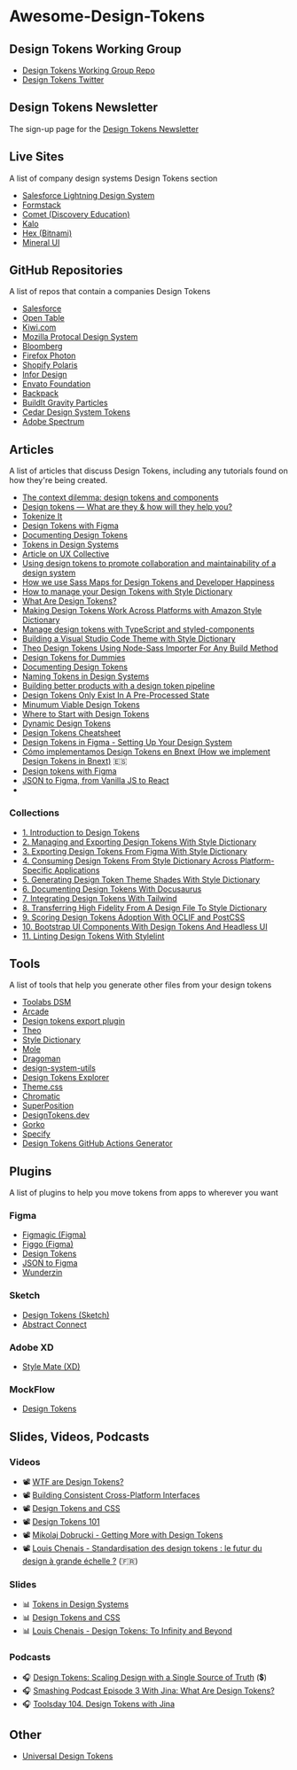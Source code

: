 # Awesome-Design-Tokens

## Design Tokens Working Group

- [Design Tokens Working Group Repo](https://github.com/design-tokens/working-group)
- [Design Tokens Twitter](https://www.twitter.com/DesignTokens)

## Design Tokens Newsletter

The sign-up page for the [Design Tokens Newsletter](https://designtokens.curated.co)

## Live Sites

A list of company design systems Design Tokens section

- [Salesforce Lightning Design System](https://www.lightningdesignsystem.com/design-tokens/)
- [Formstack](https://www.formstack.com/brand/design-system/variables-colors)
- [Comet (Discovery Education)](https://comet.discoveryeducation.com/visual-language/tokens.html)
- [Kalo](https://kalo.design/foundations/design-tokens/)
- [Hex (Bitnami)](https://design.bitnami.com/category/Design-Tokens/)
- [Mineral UI](https://mineral-ui.netlify.com/tokens)

## GitHub Repositories

A list of repos that contain a companies Design Tokens

- [Salesforce](https://github.com/salesforce-ux/design-system/tree/master/design-tokens)
- [Open Table](https://github.com/opentable/design-tokens)
- [Kiwi.com](https://github.com/kiwicom/orbit-design-tokens)
- [Mozilla Protocal Design System](https://github.com/mozilla/protocol)
- [Bloomberg](https://github.com/bloombergbna?utf8=✓&q=fishtank&type=&language=)
- [Firefox Photon](https://github.com/FirefoxUX/design-tokens)
- [Shopify Polaris](https://github.com/Shopify/polaris-tokens)
- [Infor Design](https://github.com/infor-design/design-system/tree/master/design-tokens)
- [Envato Foundation](https://github.com/envato/foundation-design-system-tokens)
- [Backpack](https://github.com/Skyscanner/backpack/tree/master/packages/bpk-tokens)
- [BuildIt Gravity Particles](https://github.com/buildit/gravity-particles)
- [Cedar Design System Tokens](https://github.com/rei/rei-cedar-tokens)
- [Adobe Spectrum](https://spectrum.adobe.com/page/design-tokens/)

## Articles

A list of articles that discuss Design Tokens, including any tutorials found on how they're being created.

- [The context dilemma: design tokens and components](https://frontside.com/blog/2021-01-15-design-tokens-and-components/)
- [Design tokens — What are they & how will they help you?](https://lukasoppermann.medium.com/design-tokens-what-are-they-how-will-they-help-you-b73f80f602ab)
- [Tokenize It](https://blog.prototypr.io/tokenize-it-2a544ef1413b)
- [Design Tokens with Figma](https://blog.prototypr.io/design-tokens-with-figma-aef25c42430f)
- [Documenting Design Tokens](https://dbanks.design/blog/documenting-design-tokens/)
- [Tokens in Design Systems](https://medium.com/eightshapes-llc/tokens-in-design-systems-25dd82d58421)
- [Article on UX Collective](https://uxdesign.cc/design-tokens-for-dummies-8acebf010d71)
- [Using design tokens to promote collaboration and maintainability of a design system](http://thibault.mahe.io/blog/design-tokens.html)
- [How we use Sass Maps for Design Tokens and Developer Happiness](https://www.bigeng.io/how-we-use-sass-maps-for-design-tokens-and-developer-happiness/)
- [How to manage your Design Tokens with Style Dictionary](https://medium.com/@didoo/how-to-manage-your-design-tokens-with-style-dictionary-98c795b938aa)
- [What Are Design Tokens?](https://css-tricks.com/what-are-design-tokens/)
- [Making Design Tokens Work Across Platforms with Amazon Style Dictionary](https://writing.mariusz.cc/amazon-style-dictionary-design-tokens/)
- [Manage design tokens with TypeScript and styled-components](https://www.erikverweij.dev/blog/manage-design-tokens-with-typescript-and-styled-components/)
- [Building a Visual Studio Code Theme with Style Dictionary](https://dbanks.design/blog/vs-code-theme-with-style-dictionary/)
- [Theo Design Tokens Using Node-Sass Importer For Any Build Method](https://basalt.io/blog/theo-design-tokens-using-node-sass-importer-for-any-build-method)
- [Design Tokens for Dummies](https://uxdesign.cc/design-tokens-for-dummies-8acebf010d71)
- [Documenting Design Tokens](https://dbanks.design/blog/documenting-design-tokens/)
- [Naming Tokens in Design Systems](https://medium.com/eightshapes-llc/naming-tokens-in-design-systems-9e86c7444676)
- [Building better products with a design token pipeline](https://uxdesign.cc/building-better-products-with-the-design-token-pipeline-faa86aa068e8)
- [Design Tokens Only Exist In A Pre-Processed State](https://carbonemike.com/design-tokens-only-exist-pre-processed)
- [Minumum Viable Design Tokens](https://bootcamp.uxdesign.cc/minimum-viable-design-tokens-e5cdbe69db96)
- [Where to Start with Design Tokens](https://mcapoz.medium.com/where-to-start-with-design-tokens-fbfd1c168101)
- [Dynamic Design Tokens](https://mcapoz.medium.com/where-to-start-with-design-tokens-fbfd1c168101)
- [Design Tokens Cheatsheet](https://uxdesign.cc/design-tokens-cheatsheet-927fc1404099)
- [Design Tokens in Figma - Setting Up Your Design System](https://www.headway.io/blog/design-tokens-in-figma-setting-up-your-design-system)
- [Cómo implementamos Design Tokens en Bnext (How we implement Design Tokens in Bnext)](https://bnextdesign.medium.com/cómo-implementamos-design-tokens-en-bnext-e75e25c40289) 🇪🇸
- [Design tokens with Figma](https://blog.prototypr.io/design-tokens-with-figma-aef25c42430f)
- [JSON to Figma, from Vanilla JS to React](https://medium.com/weekly-webtips/json-to-figma-plugin-from-vanilla-js-to-react-6229a64b3a3e)
- 

### Collections

- [1. Introduction to Design Tokens](https://www.michaelmang.dev/blog/introduction-to-design-tokens)
- [2. Managing and Exporting Design Tokens With Style Dictionary](https://www.michaelmang.dev/blog/managing-and-exporting-design-tokens-with-style-dictionary)
- [3. Exporting Design Tokens From Figma With Style Dictionary](https://www.michaelmang.dev/blog/exporting-design-tokens-from-figma-with-style-dictionary)
- [4. Consuming Design Tokens From Style Dictionary Across Platform-Specific Applications](https://www.michaelmang.dev/blog/consuming-design-tokens-from-style-dictionary-across-platform-specific-applications)
- [5. Generating Design Token Theme Shades With Style Dictionary](https://www.michaelmang.dev/blog/generating-design-token-theme-shades-with-style-dictionary)
- [6. Documenting Design Tokens With Docusaurus](https://www.michaelmang.dev/blog/documenting-design-tokens-with-docusaurus)
- [7. Integrating Design Tokens With Tailwind](https://www.michaelmang.dev/blog/integrating-design-tokens-with-tailwind)
- [8. Transferring High Fidelity From A Design File To Style Dictionary](https://www.michaelmang.dev/blog/transferring-high-fidelity-from-a-design-file-to-style-dictionary)
- [9. Scoring Design Tokens Adoption With OCLIF and PostCSS](https://www.michaelmang.dev/blog/scoring-design-tokens-adoption-with-oclif-and-postcss)
- [10. Bootstrap UI Components With Design Tokens And Headless UI](https://www.michaelmang.dev/blog/bootstrap-ui-components-with-design-tokens-and-headless-ui)
- [11. Linting Design Tokens With Stylelint](https://www.michaelmang.dev/blog/linting-design-tokens-with-stylelint)

## Tools

A list of tools that help you generate other files from your design tokens

- [Toolabs DSM](https://www.toolabs.com)
- [Arcade](https://usearcade.com)
- [Design tokens export plugin](https://github.com/design-meets-development/design-tokens-plugin)
- [Theo](https://github.com/salesforce-ux/theo)
- [Style Dictionary](https://github.com/amzn/style-dictionary)
- [Mole](https://github.com/limitlessloop/mole)
- [Dragoman](https://github.com/NateBaldwinDesign/dragoman)
- [design-system-utils](https://github.com/mrmartineau/design-system-utils)
- [Design Tokens Explorer](https://github.com/here-erhe/Design-Token-Exporter)
- [Theme.css](https://github.com/ds-tools/theme.figma/blob/master/readme.md)
- [Chromatic](https://github.com/ui-js/chromatic)
- [SuperPosition](https://superposition.design)
- [DesignTokens.dev](https://www.designtokens.dev)
- [Gorko](https://github.com/hankchizljaw/gorko)
- [Specify](https://www.specifyapp.com)
- [Design Tokens GitHub Actions Generator](https://design-tokens-github-actions-generator.netlify.app)

## Plugins

A list of plugins to help you move tokens from apps to wherever you want
###  Figma
- [Figmagic (Figma)](https://github.com/mikaelvesavuori/figmagic)
- [Figgo (Figma)](https://github.com/B3nnyL/figgo)
- [Design Tokens](https://github.com/lukasoppermann/design-tokens)
- [JSON to Figma](https://www.figma.com/community/plugin/789839703871161985/JSON-to-Figma)
- [Wunderzin](https://github.com/PavelLaptev/wunderzin)

### Sketch
- [Design Tokens (Sketch)](https://design-tokens.netlify.app)
- [Abstract Connect](https://github.com/MichaelZaporozhets/abstractconnect)

### Adobe XD
- [Style Mate (XD)](https://useratio.com/stylemate/)

### MockFlow

- [Design Tokens](https://mockflow.com/mockstore/#/powerup/Dbf4986ea1bacffca316048f9bc337ff8/Design%20Tokens)

## Slides, Videos, Podcasts

### Videos

- 📽 [WTF are Design Tokens?](https://www.youtube.com/watch?v=q5qIowMyVt8)
- 📽 [Building Consistent Cross-Platform Interfaces](https://youtu.be/OCMt-aA8XBA)
- 📽 [Design Tokens and CSS](https://youtu.be/map-zXfy6y0)
- 📽 [Design Tokens 101](https://kilianvalkhof.com/2020/design/design-tokens-101/)
- 📽 [Mikolaj Dobrucki - Getting More with Design Tokens](https://vimeo.com/356648535)
- 📽 [Louis Chenais - Standardisation des design tokens : le futur du design à grande échelle ?](https://www.youtube.com/watch?v=vs8DjsdOroc) (🇫🇷)

### Slides

- 📊 [Tokens in Design Systems](https://speakerdeck.com/jina/design-tokens-in-design-systems)
- 📊 [Design Tokens and CSS](https://noti.st/sturobson/H9SeXk/design-tokens-and-css-systemising-the-design-of-components)
- 📊 [Louis Chenais - Design Tokens: To Infinity and Beyond](https://noti.st/louischenais/byPUwK/design-tokens-to-infinity-and-beyond)

### Podcasts
- 🎧 [Design Tokens: Scaling Design with a Single Source of Truth](https://aycl.uie.com/virtual_seminars/design_tokens_scaling_design_with_a_single_source_of_truth) (💲)
- 🎧 [Smashing Podcast Episode 3 With Jina: What Are Design Tokens?](https://www.smashingmagazine.com/2019/11/smashing-podcast-episode-3/)
- 🎧 [Toolsday 104. Design Tokens with Jina](https://spec.fm/podcasts/toolsday/309795)


## Other

- [Universal Design Tokens](https://udt.design)
